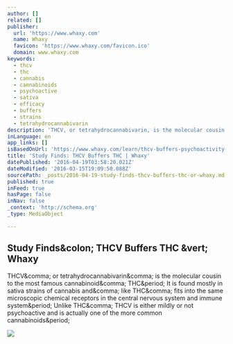 ```yaml
---
author: []
related: []
publisher:
  url: 'https://www.whaxy.com'
  name: Whaxy
  favicon: 'https://www.whaxy.com/favicon.ico'
  domain: www.whaxy.com
keywords:
  - thcv
  - thc
  - cannabis
  - cannabinoids
  - psychoactive
  - sativa
  - efficacy
  - buffers
  - strains
  - tetrahydrocannabivarin
description: 'THCV, or tetrahydrocannabivarin, is the molecular cousin to the most famous cannabinoid, THC. It is found mostly in sativa strains of cannabis and, like THC, fits into the same microscopic chemical receptors in the central nervous system and immune system. Unlike THC, THCV is either mildly or not psychoactive and is actually one of the more common cannabinoids.'
inLanguage: en
app_links: []
isBasedOnUrl: 'https://www.whaxy.com/learn/thcv-buffers-psychoactivity-of-thc-study'
title: 'Study Finds: THCV Buffers THC | Whaxy'
datePublished: '2016-04-19T03:58:20.021Z'
dateModified: '2016-03-15T19:09:50.088Z'
sourcePath: _posts/2016-04-19-study-finds-thcv-buffers-thc-or-whaxy.md
published: true
inFeed: true
hasPage: false
inNav: false
_context: 'http://schema.org'
_type: MediaObject

---
```

<article style=""><h1>Study Finds&amp;colon; THCV Buffers THC &amp;vert; Whaxy</h1><p>THCV&amp;comma; or tetrahydrocannabivarin&amp;comma; is the molecular cousin to the most famous cannabinoid&amp;comma; THC&amp;period; It is found mostly in sativa strains of cannabis and&amp;comma; like THC&amp;comma; fits into the same microscopic chemical receptors in the central nervous system and immune system&amp;period; Unlike THC&amp;comma; THCV is either mildly or not psychoactive and is actually one of the more common cannabinoids&amp;period;</p><img src="https://wp.whaxy.com/wp-content/uploads/2015/12/good-chem-new-balance-3-small-599x399.jpg" /></article>